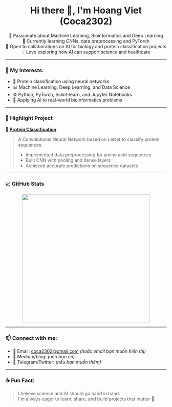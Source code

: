 <h1 align="center">Hi there 👋, I'm Hoang Viet (Coca2302)</h1>

<p align="center">
  🔬 Passionate about Machine Learning, Bioinformatics and Deep Learning <br>
  🌱 Currently learning CNNs, data preprocessing and PyTorch <br>
  🚀 Open to collaborations on AI for biology and protein classification projects <br>
  💡 Love exploring how AI can support science and healthcare <br>
</p>

---

### 🧠 My Interests:
- 🧬 Protein classification using neural networks
- 📊 Machine Learning, Deep Learning, and Data Science
- ⚙️ Python, PyTorch, Scikit-learn, and Jupyter Notebooks
- 🧪 Applying AI to real-world bioinformatics problems

---

### 📌 Highlight Project

🔗 [**Protein Classification**](https://github.com/Coca2302/protein_classification)  
> A Convolutional Neural Network based on LeNet to classify protein sequences.  
> - Implemented data preprocessing for amino acid sequences  
> - Built CNN with pooling and dense layers  
> - Achieved accurate predictions on sequence datasets  

---

### 📈 GitHub Stats

<p align="center">
  <img src="https://github-readme-stats.vercel.app/api?username=Coca2302&show_icons=true&theme=tokyonight" width="400">
</p>

---

### 📫 Connect with me:
- 📧 Email: coca2302@gmail.com *(hoặc email bạn muốn hiển thị)*
- 🧪 Medium/blog: *(nếu bạn có)*
- 💬 Telegram/Twitter: *(nếu bạn muốn thêm)*

---

### ☕ Fun Fact:
> I believe science and AI should go hand in hand.  
> I'm always eager to learn, share, and build projects that matter 🚀.

